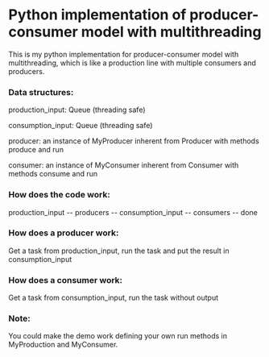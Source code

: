 # Python implementation of producer-consumer model with multithreading
This is my python implementation for producer-consumer model with multithreading, which is
like a production line with multiple consumers and producers.

### Data structures:

production_input: Queue (threading safe)

consumption_input: Queue (threading safe)

producer: an instance of MyProducer inherent from Producer with methods produce and run

consumer: an instance of MyConsumer inherent from Consumer with methods consume and run

### How does the code work:

production_input --  producers -- consumption_input -- consumers -- done

### How does a producer work:

Get a task from production_input, run the task and put the result in consumption_input

### How does a consumer work:

Get a task from consumption_input, run the task without output

### Note:

You could make the demo work defining your own run methods in MyProduction and MyConsumer.
